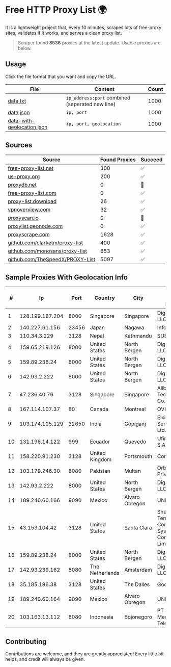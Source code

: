 
# Free HTTP Proxy List 🌍

It is a lightweight project that, every 10 minutes, scrapes lots of free-proxy sites, validates if it works, and serves a clean proxy list.


> Scraper found **8536** proxies at the latest update. Usable proxies are below.

## Usage

Click the file format that you want and copy the URL.


|File|Content|Count|
|----|-------|-----|
|[data.txt](https://raw.githubusercontent.com/themiralay/Proxy-List-World/master/data.txt)|`ip_address:port` combined (seperated new line)|1000|
|[data.json](https://raw.githubusercontent.com/themiralay/Proxy-List-World/master/data.json)|`ip, port`|1000|
|[data-with-geolocation.json](https://raw.githubusercontent.com/themiralay/Proxy-List-World/master/data-with-geolocation.json)|`ip, port, geolocation`|1000|

## Sources

|Source|Found Proxies|Succeed|
|------|-------------|-------|
|[free-proxy-list.net](https://free-proxy-list.net)|300|✅|
|[us-proxy.org](https://www.us-proxy.org)|200|✅|
|[proxydb.net](http://proxydb.net)|0|🚫|
|[free-proxy-list.com](https://free-proxy-list.com/?page=&port=&type%5B%5D=http&type%5B%5D=https&up_time=0&search=Search)|0|✅|
|[proxy-list.download](https://www.proxy-list.download/HTTP)|26|✅|
|[vpnoverview.com](https://vpnoverview.com/privacy/anonymous-browsing/free-proxy-servers)|32|✅|
|[proxyscan.io](https://www.proxyscan.io)|0|🚫|
|[proxylist.geonode.com](https://proxylist.geonode.com/api/proxy-list?limit=300&page=1&sort_by=lastChecked&sort_type=desc&protocols=http,https)|0|✅|
|[proxyscrape.com](https://api.proxyscrape.com/v2/?request=displayproxies&protocol=http&timeout=10000&country=all&ssl=all&anonymity=all)|1628|✅|
|[github.com/clarketm/proxy-list](https://raw.githubusercontent.com/clarketm/proxy-list/master/proxy-list-raw.txt)|400|✅|
|[github.com/monosans/proxy-list](https://raw.githubusercontent.com/monosans/proxy-list/main/proxies/http.txt)|853|✅|
|[github.com/TheSpeedX/PROXY-List](https://raw.githubusercontent.com/TheSpeedX/PROXY-List/master/http.txt)|5097|✅|


## Sample Proxies With Geolocation Info

|#|Ip|Port|Country|City|Internet Service Provider|
|-|--|----|-------|----|-------------------------|
|1|128.199.187.204|8000|Singapore|Singapore|DigitalOcean, LLC|
|2|140.227.61.156|23456|Japan|Nagawa|InfoSphere|
|3|110.34.3.229|3128|Nepal|Kathmandu|SUBISU C7|
|4|159.65.219.126|8000|United States|North Bergen|DigitalOcean, LLC|
|5|159.89.238.24|8000|United States|North Bergen|DigitalOcean, LLC|
|6|142.93.2.222|8000|United States|North Bergen|DigitalOcean, LLC|
|7|47.236.40.76|3128|Singapore|Singapore|Alibaba (US) Technology Co., Ltd.|
|8|167.114.107.37|80|Canada|Montreal|OVH SAS|
|9|103.174.105.129|32650|India|Gopiganj|Elxire Data Services Pvt. Ltd.|
|10|131.196.14.122|999|Ecuador|Quevedo|Ufinet Panama S.A.|
|11|158.220.91.230|3128|United Kingdom|Portsmouth|Contabo GmbH|
|12|103.179.246.30|8080|Pakistan|Multan|Orbit Networks Private Limited|
|13|142.93.2.222|8000|United States|North Bergen|DigitalOcean, LLC|
|14|189.240.60.166|9090|Mexico|Alvaro Obregon|UNINET|
|15|43.153.104.42|3128|United States|Santa Clara|Shenzhen Tencent Computer Systems Company Limited|
|16|159.89.238.24|8000|United States|North Bergen|DigitalOcean, LLC|
|17|142.93.239.162|8080|The Netherlands|Amsterdam|DigitalOcean, LLC|
|18|35.185.196.38|3128|United States|The Dalles|Google LLC|
|19|189.240.60.164|9090|Mexico|Alvaro Obregon|UNINET|
|20|103.163.13.112|8080|Indonesia|Bojonegoro|PT Solusi Media Telekomunikasi|



## Contributing

Contributions are welcome, and they are greatly appreciated! Every
little bit helps, and credit will always be given.

